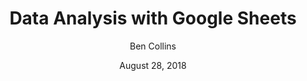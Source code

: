 ---
date: August 28, 2018
title: Data Analysis with Google Sheets
author: Ben Collins
link: https://courses.benlcollins.com/p/data-analysis-with-google-sheets
description: Do you run a small business and want to use your data to inform your strategy? Learn how to make data-driven decisions in Google Sheets and transform your business! If you'd like to receive a location-based discount for this course, please email Ben. 
image: "data-analysis-google-sheets.png"
tags:
- courses
- data-science
- excel
- google-sheets

# ================================
# ARTICLE TAGS AVAILABLE
# ================================
# - animation
# - code
# - contribution
# - design-tokens
# - figma
# - leadership
# - patterns
# - process
# - sketch
# ================================
---